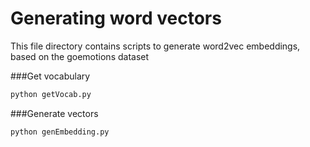 # Generating word vectors
This file directory contains scripts to generate word2vec embeddings, based on the goemotions dataset

###Get vocabulary
```bash
python getVocab.py
```
###Generate vectors
```bash
python genEmbedding.py
```